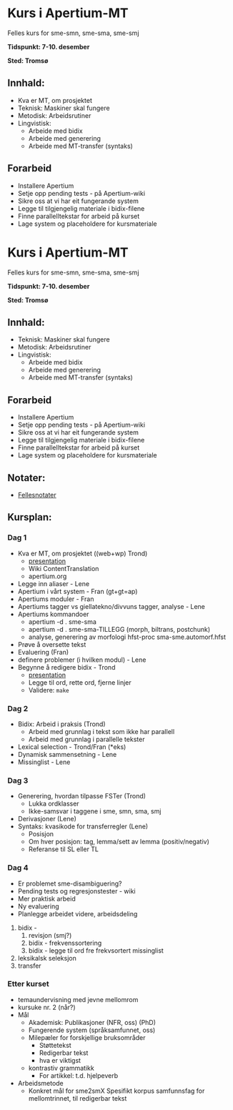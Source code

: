 # Kurs i Apertium-MT
Felles kurs for sme-smn, sme-sma, sme-smj

**Tidspunkt: 7-10. desember**

**Sted: Tromsø**

## Innhald:
* Kva er MT, om prosjektet
* Teknisk: Maskiner skal fungere
* Metodisk: Arbeidsrutiner
* Lingvistisk:
    - Arbeide med bidix
    - Arbeide med generering
    - Arbeide med MT-transfer (syntaks)

## Forarbeid

* Installere Apertium
* Setje opp pending tests - på Apertium-wiki
* Sikre oss at vi har eit fungerande system
* Legge til tilgjengelig materiale i bidix-filene
* Finne parallelltekstar for arbeid på kurset
* Lage system og placeholdere for kursmateriale

# Kurs i Apertium-MT
Felles kurs for sme-smn, sme-sma, sme-smj

**Tidspunkt: 7-10. desember**

**Sted: Tromsø**

## Innhald:
* Teknisk: Maskiner skal fungere
* Metodisk: Arbeidsrutiner
* Lingvistisk:
    - Arbeide med bidix
    - Arbeide med generering
    - Arbeide med MT-transfer (syntaks)

## Forarbeid

* Installere Apertium
* Setje opp pending tests - på Apertium-wiki
* Sikre oss at vi har eit fungerande system
* Legge til tilgjengelig materiale i bidix-filene
* Finne parallelltekstar for arbeid på kurset
* Lage system og placeholdere for kursmateriale

## Notater:
* [Fellesnotater](coursenotes.html)

## Kursplan:

###  Dag 1
* Kva er MT, om prosjektet ((web+wp) Trond)
    - [presentation](session_mt.pdf)
    - Wiki ContentTranslation
    - apertium.org
* Legge inn aliaser - Lene
* Apertium i vårt system - Fran (gt+gt=ap)
* Apertiums moduler  - Fran
* Apertiums tagger vs giellatekno/divvuns tagger, analyse - Lene
* Apertiums kommandoer
    - apertium -d . sme-sma
    - apertium -d . sme-sma-TILLEGG (morph, biltrans, postchunk)
    - analyse, generering av morfologi hfst-proc sma-sme.automorf.hfst
* Prøve å oversette tekst
* Evaluering (Fran)
* definere problemer (i hvilken modul) - Lene
* Begynne å redigere bidix - Trond
    - [presentation](session_bidix.pdf)
    - Legge til ord, rette ord, fjerne linjer
    - Validere: `make`

###  Dag 2
* Bidix: Arbeid i praksis (Trond)
    - Arbeid med grunnlag i tekst som ikke har parallell
    - Arbeid med grunnlag i parallelle tekster
* Lexical selection - Trond/Fran (*eks)
* Dynamisk sammensetning - Lene
* Missinglist - Lene

###  Dag 3
* Generering, hvordan tilpasse FSTer (Trond)
    - Lukka ordklasser
    - Ikke-samsvar i taggene i sme, smn, sma, smj
* Derivasjoner (Lene)
* Syntaks: kvasikode for transferregler (Lene)
    - Posisjon
    - Om hver posisjon: tag, lemma/sett av lemma (positiv/negativ)
    - Referanse til SL eller TL

###  Dag 4
* Er problemet sme-disambiguering?
* Pending tests og regresjonstester - wiki
* Mer praktisk arbeid
* Ny evaluering
* Planlegge arbeidet videre, arbeidsdeling
1. bidix -
    1. revisjon (smj?)
    1. bidix - frekvenssortering
    1. bidix - legge til ord fre frekvsortert missinglist
1. leksikalsk seleksjon
1. transfer

###  Etter kurset
* temaundervisning med jevne mellomrom
* kursuke nr. 2 (når?)
* Mål
    - Akademisk: Publikasjoner (NFR, oss) (PhD)
    - Fungerende system (språksamfunnet, oss)
    - Milepæler for forskjellige bruksområder
        - Støttetekst
        - Redigerbar tekst
        - hva er viktigst
    - kontrastiv grammatikk
        - For artikkel: t.d. hjelpeverb
* Arbeidsmetode
    - Konkret mål for sme2smX Spesifikt korpus
   samfunnsfag for mellomtrinnet,
   til redigerbar tekst
